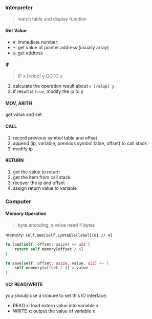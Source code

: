 ## 



### Interpreter

> watch table and display function

#### Get Value

* `#`: immediate number:
* `*`: get value of pointer address (usually array)
* `&`: get address

#### IF

> IF x [relop] y GOTO z

1. calculate the operation result about `x [relop] y`
2. if result is `true`, modify the ip to y

#### MOV, ARITH

get value and set 

#### CALL

1. record previous symbol table and offset
2. append (ip, variable, previous symbol table, offset) to call stack
3. modify ip

#### RETURN

1. get the value to return 
2. get the item from call stack
3. recover the ip and offset
4. assign return value to variable

### Computer

#### Memory Operation

> byte encoding, a value need 4 bytes

memory: `self.mem[self.symtable[label][0] // 4]`

```rust
fn load(self, offset: usize) => u32 {
    return self.memory[offset / 4]
}

fn save(self, offset: usize, value: u32) => {
    self.memeory[offset / 4] = value
}
```

#### I/O: READ/WRITE

you should use a closure to set this IO interface.

* READ x: load extern value into variable x
* WRITE x: output the value of variable x 
